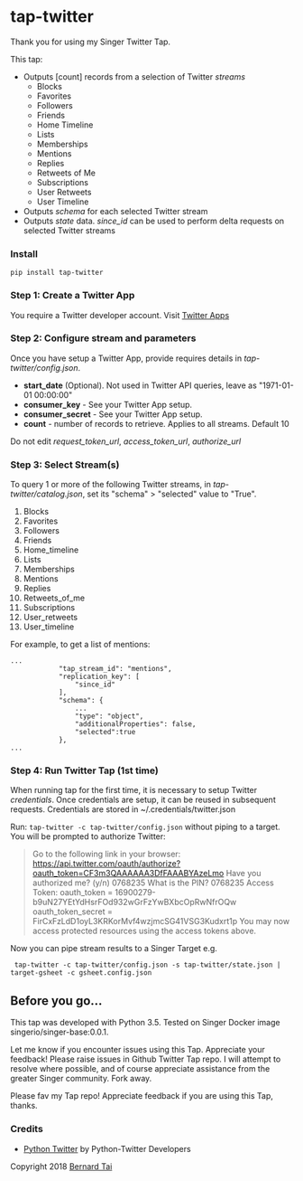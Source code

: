 # tap-twitter

Thank you for using my Singer Twitter Tap.

This tap: 

- Outputs [count] records from a selection of Twitter *streams*
  - Blocks
  - Favorites
  - Followers
  - Friends
  - Home Timeline
  - Lists
  - Memberships
  - Mentions
  - Replies
  - Retweets of Me 
  - Subscriptions
  - User Retweets 
  - User Timeline
- Outputs *schema* for each selected Twitter stream
- Outputs *state* data. *since_id* can be used to perform delta requests on selected Twitter streams

### Install

```pip install tap-twitter```

### Step 1: Create a Twitter App

You require a Twitter developer account. Visit [Twitter Apps](https://apps.twitter.com)

### Step 2: Configure stream and parameters

Once you have setup a Twitter App, provide requires details in *tap-twitter/config.json*. 

  - **start_date** (Optional). Not used in Twitter API queries, leave as "1971-01-01 00:00:00"
  - **consumer_key** - See your Twitter App setup. 
  - **consumer_secret** - See your Twitter App setup. 
  - **count** - number of records to retrieve. Applies to all streams. Default 10

Do not edit *request_token_url*, *access_token_url*, *authorize_url*

### Step 3: Select Stream(s)

To query 1 or more of the following Twitter streams, in *tap-twitter/catalog.json*, set its "schema" > "selected" value to "True". 

  1. Blocks
  1. Favorites
  1. Followers
  1. Friends
  1. Home_timeline
  1. Lists
  1. Memberships
  1. Mentions
  1. Replies
  1. Retweets_of_me 
  1. Subscriptions
  1. User_retweets
  1. User_timeline

For example, to get a list of mentions: 

``` 
...
            "tap_stream_id": "mentions",
            "replication_key": [
                "since_id"
            ],
            "schema": {
                ...
                "type": "object",
                "additionalProperties": false,
                "selected":true
            },
...
```

### Step 4: Run Twitter Tap (1st time)

When running tap for the first time, it is necessary to setup Twitter *credentials*. Once credentials are setup, it can be reused in subsequent requests. Credentials are stored in ~/.credentials/twitter.json

Run: ```tap-twitter -c tap-twitter/config.json``` without piping to a target. You will be prompted to authorize Twitter: 

> Go to the following link in your browser:
> https://api.twitter.com/oauth/authorize?oauth_token=CF3m3QAAAAAA3DfFAAABYAzeLmo
> Have you authorized me? (y/n) 0768235
> What is the PIN? 0768235
> Access Token:
> oauth_token = 16900279-b9uN27YEtYdHsrFOd932wGrFzYwBXbcOpRwNfrOQw
> oauth_token_secret = FirCxFzLdD1oyL3KRKorMvf4wzjmcSG41VSG3Kudxrt1p
> You may now access protected resources using the access tokens above. 

Now you can pipe stream results to a Singer Target e.g.

``` tap-twitter -c tap-twitter/config.json -s tap-twitter/state.json | target-gsheet -c gsheet.config.json```

## Before you go...

This tap was developed with Python 3.5. Tested on Singer Docker image singerio/singer-base:0.0.1. 

Let me know if you encounter issues using this Tap. Appreciate your feedback! Please raise issues in Github Twitter Tap repo. I will attempt to resolve where possible, and of course appreciate assistance from the greater Singer community. Fork away. 

Please fav my Tap repo! Appreciate feedback if you are using this Tap, thanks.

### Credits

* [Python Twitter](https://github.com/bear/python-twitter) by Python-Twitter Developers

Copyright 2018 [Bernard Tai](http://bernardtai.net)
